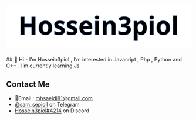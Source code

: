 <h1 align="center">
  <img src="https://github.com/im-ecorp/im-ecorp/blob/main/name.svg" alt="Marton Lederer" />
</h1>
## 👋 Hi
- I’m Hossein3piol , I’m interested in Javacript , Php , Python and C++ . I’m currently learning Js

## Contact Me
- 📧Email : mhsaeidi81@gmail.com
- [@sam_sepioll](https://t.me/sam_sepioll) on Telegram
- [Hossein3piol#4214](./) on Discord
<!---
im-ecorp/im-ecorp is a ✨ special ✨ repository because its `README.md` (this file) appears on your GitHub profile.
You can click the Preview link to take a look at your changes.
--->
